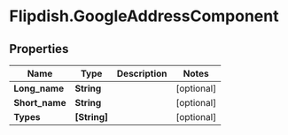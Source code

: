 # Flipdish.GoogleAddressComponent

## Properties
Name | Type | Description | Notes
------------ | ------------- | ------------- | -------------
**Long_name** | **String** |  | [optional] 
**Short_name** | **String** |  | [optional] 
**Types** | **[String]** |  | [optional] 


